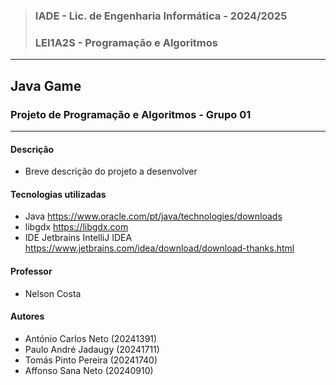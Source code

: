 >### IADE - Lic. de Engenharia Informática - 2024/2025 
>### LEI1A2S - Programação e Algoritmos
__________
## Java Game
### Projeto de Programação e Algoritmos - Grupo 01
__________

#### Descrição
- Breve descrição do projeto a desenvolver

#### Tecnologias utilizadas
- Java https://www.oracle.com/pt/java/technologies/downloads
- libgdx https://libgdx.com
- IDE Jetbrains IntelliJ IDEA https://www.jetbrains.com/idea/download/download-thanks.html

#### Professor 
- Nelson Costa

#### Autores
- António Carlos Neto (20241391)
- Paulo André Jadaugy (20241711)
- Tomás Pinto Pereira (20241740)
- Affonso Sana Neto (20240910)

